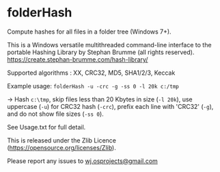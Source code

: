 # folderHash
Compute hashes for all files in a folder tree (Windows 7+).

This is a Windows versatile multithreaded command-line interface to the portable Hashing Library by Stephan Brumme (all rights reserved).
https://create.stephan-brumme.com/hash-library/

Supported algorithms : XX, CRC32, MD5, SHA1/2/3, Keccak

Example usage:  `folderHash -u -crc -g -ss 0 -l 20k c:/tmp`

-> Hash `c:\tmp`, skip files less than 20 Kbytes in size (`-l 20k`), use uppercase (`-u`) for CRC32 hash (`-crc`), prefix each line with 'CRC32' (`-g`),
and do not show file sizes (`-ss 0`).

See Usage.txt for full detail.


This is released under the Zlib Licence (https://opensource.org/licenses/Zlib).

Please report any issues to wj.osprojects@gmail.com


